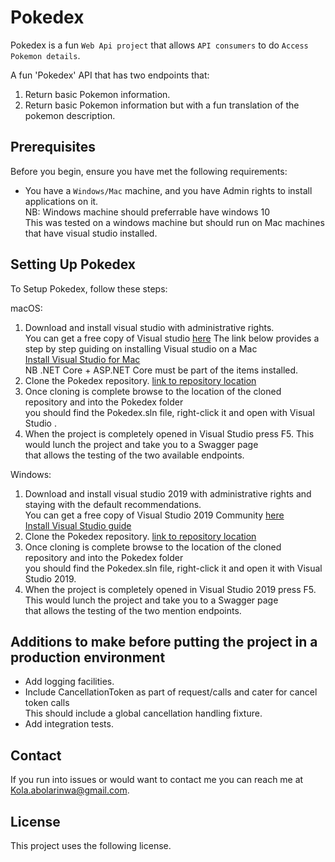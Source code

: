 # Pokedex
 
Pokedex is a fun `Web Api project` that allows `API consumers` to do `Access Pokemon details`.
 
A fun 'Pokedex' API that has two endpoints that:
 1. Return basic Pokemon information.
 2. Return basic Pokemon information but with a fun translation of the pokemon description.
 
## Prerequisites
 
Before you begin, ensure you have met the following requirements:
* You have a `Windows/Mac` machine, and you have Admin rights to install applications on it.<br/> 
NB: Windows machine should preferrable have windows 10<br/>
This was tested on a windows machine but should run on Mac machines that have visual studio installed.
 
 
## Setting Up Pokedex
 
To Setup Pokedex, follow these steps:
 
macOS:
1. Download and install visual studio with administrative rights.<br/>
You can get a free copy of Visual studio [here](https://visualstudio.microsoft.com/downloads/)
The link below provides a step by step guiding on installing Visual studio on a Mac<br/>
[Install Visual Studio for Mac](https://tutorials.visualstudio.com/vs4mac-install/install)<br/>
NB .NET Core + ASP.NET Core must be part of the items installed.
2. Clone the Pokedex repository. [link to repository location](https://github.com/AskXclaim/Pokedex)<br/>
3. Once cloning is complete browse to the location of the cloned repository and into the Pokedex folder <br/>
you should find the Pokedex.sln file, right-click it and open with Visual Studio .<br/>
4. When the project is completely opened in Visual Studio press F5. This would lunch the project and take you to a Swagger page<br/>
that allows the testing of the two available endpoints.
 
Windows:
1. Download and install visual studio 2019 with administrative rights and staying with the default recommendations.<br/>
You can get a free copy of Visual Studio 2019 Community [here](https://visualstudio.microsoft.com/downloads/)<br/>
[Install Visual Studio guide](https://docs.microsoft.com/en-us/visualstudio/install/install-visual-studio?view=vs-2019)<br/>
2. Clone the Pokedex repository. [link to repository location](https://github.com/AskXclaim/Pokedex)<br/>
3. Once cloning is complete browse to the location of the cloned repository and into the Pokedex folder <br/>
you should find the Pokedex.sln file, right-click it and open it with Visual Studio 2019.<br/>
4. When the project is completely opened in Visual Studio 2019 press F5. This would lunch the project and take you to a Swagger page<br/>
that allows the testing of the two mention endpoints.
 
 
## Additions to make before putting the project in a production environment 
* Add logging facilities.
* Include CancellationToken as part of request/calls and cater for cancel token calls<br/>
This should include a global cancellation handling fixture.
* Add integration tests.
 
## Contact
 
If you run into issues or would want to contact me you can reach me at Kola.abolarinwa@gmail.com.
 
## License
 
This project uses the following license.

